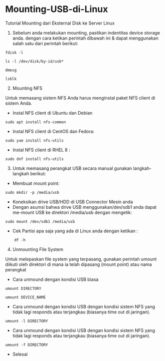 # Mounting-USB-di-Linux
Tutorial Mounting dari Eksternal Disk ke Server Linux

1. Sebelum anda melakukan mounting, pastikan indentitas device storage anda.
dengan cara ketikan perintah dibawah ini & dapat menggunakan salah satu dari perintah berikut:

```
fdisk -l
```

```
ls -l /dev/disk/by-id/usb*
```

```
dmesg
```

```
lsblk
```

2. Mounting NFS

Untuk memasang sistem NFS Anda harus menginstal paket NFS client di sistem Anda.

- Instal NFS client di Ubuntu dan Debian

```
sudo apt install nfs-common
```

- Instal NFS client di CentOS dan Fedora:

```
sudo yum install nfs-utils
```

- Instal NFS client di RHEL 8 :
```
sudo dnf install nfs-utils
```

3. Untuk memasang perangkat USB secara manual gunakan langkah-langkah berikut:
- Membuat mount point:

```
sudo mkdir -p /media/usb
```

- Koneksikan drive USB/HDD di USB Connector Mesin anda
- Dengan asumsi bahwa drive USB menggunakan/dev/sdb1 anda dapat me-mount USB ke direktori /media/usb dengan mengetik:

```
sudo mount /dev/sdb1 /media/usb
```

- Cek Partisi apa saja yang ada di Linux anda dengan ketikan :
```
    df -h
```

4. Unmounting File System

Untuk melepaskan file system yang terpasang, gunakan perintah umount diikuti oleh direktori di mana ia telah dipasang (mount point) atau nama perangkat

- Cara unmound dengan kondisi USB biasa

```
umount DIRECTORY
```

```
umount DEVICE_NAME
```

- Cara unmound dengan kondisi USB dengan kondisi sistem NFS yang tidak lagi responds atau terjangkau (biasanya time out di jaringan).

```
umount -l DIRECTORY
```

- Cara unmound dengan kondisi USB dengan kondisi sistem NFS yang tidak lagi responds atau terjangkau (biasanya time out di jaringan).

```
umount -f DIRECTORY
```

- Selesai



